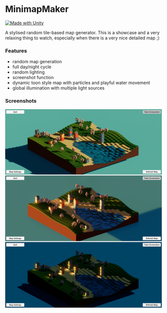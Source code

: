 # MinimapMaker


[![Made with Unity](https://img.shields.io/badge/Made%20with-Unity-57b9d3.svg?style=flat&logo=unity)](https://unity3d.com)


A stylised random tile-based map generator.
This is a showcase and a very relaxing thing to watch, especially when there is a very nice detailed map ;)

### Features
- random map generation
- full day/night cycle
- random lighting
- screenshot function
- dynamic toon style map with particles and playful water movement
- global illumination with multiple light sources 

### Screenshots

![screenshot1](./samples/screenshot1.png)
![screenshot2](./samples/screenshot0.png)
![screenshot3](<./samples/Screenshot (7).png>)
